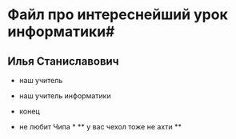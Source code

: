 # Файл про интереснейший урок информатики#
## Илья Станиславович   ##
* наш учитель 
* наш учитель информатики 
* конец

* не любит Чипа *
**  у вас чехол тоже не ахти **
